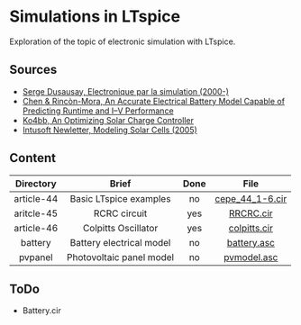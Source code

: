 # Simulations in LTspice

Exploration of the topic of electronic simulation with LTspice.

## Sources

* [Serge Dusausay, Electronique par la simulation (2000-)](http://serge.dusausay.free.fr/)
* [Chen & Rincòn-Mora, An Accurate Electrical Battery Model Capable of Predicting Runtime and I–V Performance](https://rincon-mora.gatech.edu/publicat/jrnls/tec05_batt_mdl.pdf)
* [Ko4bb, An Optimizing Solar Charge Controller](http://www.ko4bb.com/getsimple/index.php?id=an-optimizing-solar-charge-controller)
* [Intusoft Newletter, Modeling Solar Cells (2005)](http://www.intusoft.com/nlpdf/nl78.pdf)
## Content 

| Directory  | Brief                    | Done | File                                          |
|:----------:|:------------------------:|:----:|:---------------------------------------------:|
| article-44 | Basic LTspice examples   | no   | [cepe_44_1-6.cir](./article-44/cepe_44_1.cir) |
| aritcle-45 | RCRC circuit             | yes  | [RRCRC.cir](./article-45/RRCRC.cir)           |
| article-46 | Colpitts Oscillator      | yes  | [colpitts.cir](./article-46/colpitts.cir)     | 
| battery    | Battery electrical model | no   | [battery.asc](./battery/battery.asc)          |
| pvpanel    | Photovoltaic panel model | no   | [pvmodel.asc](./pvpanel/pvmodel.asc)          |

## ToDo

* Battery.cir